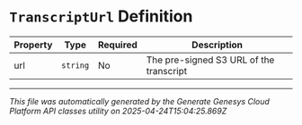 # `TranscriptUrl` Definition

| Property | Type | Required | Description |
|----------|------|----------|-------------|
| url | `string` | No | The pre-signed S3 URL of the transcript |

---

*This file was automatically generated by the Generate Genesys Cloud Platform API classes utility on 2025-04-24T15:04:25.869Z*